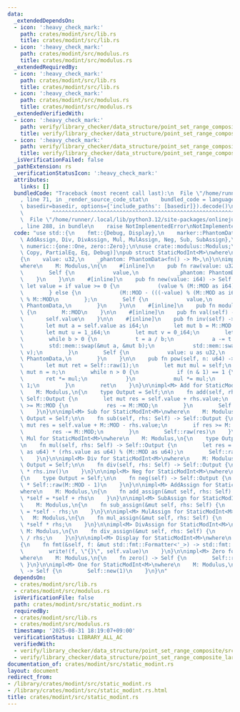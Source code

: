 ```yaml
---
data:
  _extendedDependsOn:
  - icon: ':heavy_check_mark:'
    path: crates/modint/src/lib.rs
    title: crates/modint/src/lib.rs
  - icon: ':heavy_check_mark:'
    path: crates/modint/src/modulus.rs
    title: crates/modint/src/modulus.rs
  _extendedRequiredBy:
  - icon: ':heavy_check_mark:'
    path: crates/modint/src/lib.rs
    title: crates/modint/src/lib.rs
  - icon: ':heavy_check_mark:'
    path: crates/modint/src/modulus.rs
    title: crates/modint/src/modulus.rs
  _extendedVerifiedWith:
  - icon: ':heavy_check_mark:'
    path: verify/library_checker/data_structure/point_set_range_composite/src/main.rs
    title: verify/library_checker/data_structure/point_set_range_composite/src/main.rs
  - icon: ':heavy_check_mark:'
    path: verify/library_checker/data_structure/point_set_range_composite_large_array/verify_dynamic_segment_tree/src/main.rs
    title: verify/library_checker/data_structure/point_set_range_composite_large_array/verify_dynamic_segment_tree/src/main.rs
  _isVerificationFailed: false
  _pathExtension: rs
  _verificationStatusIcon: ':heavy_check_mark:'
  attributes:
    links: []
  bundledCode: "Traceback (most recent call last):\n  File \"/home/runner/.local/lib/python3.12/site-packages/onlinejudge_verify/documentation/build.py\"\
    , line 71, in _render_source_code_stat\n    bundled_code = language.bundle(stat.path,\
    \ basedir=basedir, options={'include_paths': [basedir]}).decode()\n          \
    \         ^^^^^^^^^^^^^^^^^^^^^^^^^^^^^^^^^^^^^^^^^^^^^^^^^^^^^^^^^^^^^^^^^^^^^^^^^^^^^^^^^\n\
    \  File \"/home/runner/.local/lib/python3.12/site-packages/onlinejudge_verify/languages/rust.py\"\
    , line 288, in bundle\n    raise NotImplementedError\nNotImplementedError\n"
  code: "use std::{\n    fmt::{Debug, Display},\n    marker::PhantomData,\n    ops::{Add,\
    \ AddAssign, Div, DivAssign, Mul, MulAssign, Neg, Sub, SubAssign},\n};\n\nuse\
    \ numeric::{one::One, zero::Zero};\n\nuse crate::modulus::Modulus;\n\n#[derive(Clone,\
    \ Copy, PartialEq, Eq, Debug)]\npub struct StaticModInt<M>\nwhere\n    M: Modulus,\n\
    {\n    value: u32,\n    _phantom: PhantomData<fn() -> M>,\n}\n\nimpl<M> StaticModInt<M>\n\
    where\n    M: Modulus,\n{\n    #[inline]\n    pub fn raw(value: u32) -> Self {\n\
    \        Self {\n            value,\n            _phantom: PhantomData,\n    \
    \    }\n    }\n\n    #[inline]\n    pub fn new(value: i64) -> Self {\n       \
    \ let value = if value >= 0 {\n            (value % (M::MOD as i64)) as u32\n\
    \        } else {\n            (M::MOD - (((-value) % (M::MOD as i64)) as u32))\
    \ % M::MOD\n        };\n        Self {\n            value,\n            _phantom:\
    \ PhantomData,\n        }\n    }\n\n    #[inline]\n    pub fn modulus() -> u32\
    \ {\n        M::MOD\n    }\n\n    #[inline]\n    pub fn val(self) -> u32 {\n \
    \       self.value\n    }\n\n    #[inline]\n    pub fn inv(self) -> Self {\n \
    \       let mut a = self.value as i64;\n        let mut b = M::MOD as i64;\n \
    \       let mut u = 1_i64;\n        let mut v = 0_i64;\n        let mut t = 0_i64;\n\
    \        while b > 0 {\n            t = a / b;\n            a -= t * b;\n    \
    \        std::mem::swap(&mut a, &mut b);\n            std::mem::swap(&mut u, &mut\
    \ v);\n        }\n        Self {\n            value: u as u32,\n            _phantom:\
    \ PhantomData,\n        }\n    }\n\n    pub fn pow(self, n: u64) -> Self {\n \
    \       let mut ret = Self::raw(1);\n        let mut mul = self;\n        let\
    \ mut n = n;\n        while n > 0 {\n            if (n & 1) == 1 {\n         \
    \       ret *= mul;\n            }\n            mul *= mul;\n            n >>=\
    \ 1;\n        }\n        ret\n    }\n}\n\nimpl<M> Add for StaticModInt<M>\nwhere\n\
    \    M: Modulus,\n{\n    type Output = Self;\n\n    fn add(self, rhs: Self) ->\
    \ Self::Output {\n        let mut res = self.value + rhs.value;\n        if res\
    \ >= M::MOD {\n            res -= M::MOD;\n        }\n        Self::raw(res)\n\
    \    }\n}\n\nimpl<M> Sub for StaticModInt<M>\nwhere\n    M: Modulus,\n{\n    type\
    \ Output = Self;\n\n    fn sub(self, rhs: Self) -> Self::Output {\n        let\
    \ mut res = self.value + M::MOD - rhs.value;\n        if res >= M::MOD {\n   \
    \         res -= M::MOD;\n        }\n        Self::raw(res)\n    }\n}\n\nimpl<M>\
    \ Mul for StaticModInt<M>\nwhere\n    M: Modulus,\n{\n    type Output = Self;\n\
    \n    fn mul(self, rhs: Self) -> Self::Output {\n        let res = (self.value\
    \ as u64) * (rhs.value as u64) % (M::MOD as u64);\n        Self::raw(res as u32)\n\
    \    }\n}\n\nimpl<M> Div for StaticModInt<M>\nwhere\n    M: Modulus,\n{\n    type\
    \ Output = Self;\n\n    fn div(self, rhs: Self) -> Self::Output {\n        self\
    \ * rhs.inv()\n    }\n}\n\nimpl<M> Neg for StaticModInt<M>\nwhere\n    M: Modulus,\n\
    {\n    type Output = Self;\n\n    fn neg(self) -> Self::Output {\n        self\
    \ * Self::raw(M::MOD - 1)\n    }\n}\n\nimpl<M> AddAssign for StaticModInt<M>\n\
    where\n    M: Modulus,\n{\n    fn add_assign(&mut self, rhs: Self) {\n       \
    \ *self = *self + rhs\n    }\n}\n\nimpl<M> SubAssign for StaticModInt<M>\nwhere\n\
    \    M: Modulus,\n{\n    fn sub_assign(&mut self, rhs: Self) {\n        *self\
    \ = *self - rhs;\n    }\n}\n\nimpl<M> MulAssign for StaticModInt<M>\nwhere\n \
    \   M: Modulus,\n{\n    fn mul_assign(&mut self, rhs: Self) {\n        *self =\
    \ *self * rhs;\n    }\n}\n\nimpl<M> DivAssign for StaticModInt<M>\nwhere\n   \
    \ M: Modulus,\n{\n    fn div_assign(&mut self, rhs: Self) {\n        *self = *self\
    \ / rhs;\n    }\n}\n\nimpl<M> Display for StaticModInt<M>\nwhere\n    M: Modulus,\n\
    {\n    fn fmt(&self, f: &mut std::fmt::Formatter<'_>) -> std::fmt::Result {\n\
    \        write!(f, \"{}\", self.value)\n    }\n}\n\nimpl<M> Zero for StaticModInt<M>\n\
    where\n    M: Modulus,\n{\n    fn zero() -> Self {\n        Self::raw(0)\n   \
    \ }\n}\n\nimpl<M> One for StaticModInt<M>\nwhere\n    M: Modulus,\n{\n    fn one()\
    \ -> Self {\n        Self::new(1)\n    }\n}\n"
  dependsOn:
  - crates/modint/src/lib.rs
  - crates/modint/src/modulus.rs
  isVerificationFile: false
  path: crates/modint/src/static_modint.rs
  requiredBy:
  - crates/modint/src/lib.rs
  - crates/modint/src/modulus.rs
  timestamp: '2025-08-31 18:19:07+09:00'
  verificationStatus: LIBRARY_ALL_AC
  verifiedWith:
  - verify/library_checker/data_structure/point_set_range_composite/src/main.rs
  - verify/library_checker/data_structure/point_set_range_composite_large_array/verify_dynamic_segment_tree/src/main.rs
documentation_of: crates/modint/src/static_modint.rs
layout: document
redirect_from:
- /library/crates/modint/src/static_modint.rs
- /library/crates/modint/src/static_modint.rs.html
title: crates/modint/src/static_modint.rs
---
```

